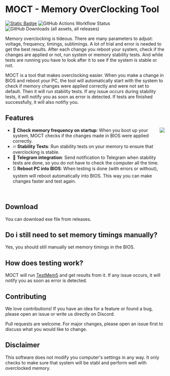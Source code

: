 # MOCT - Memory OverClocking Tool

[![Static Badge](https://img.shields.io/badge/%20Discord-grey?logo=discord)](https://discord.gg/SU9db8WgUp)
![GitHub Actions Workflow Status](https://img.shields.io/github/actions/workflow/status/memoryoctool/MOCT/build.yml)
![GitHub Downloads (all assets, all releases)](https://img.shields.io/github/downloads/memoryoctool/MOCT/total)

Memory overclocking is tideous. There are many parameters to adjust: voltage, frequency, timings, subtimings. A lot of trial and error is needed to get the best results. After each change you reboot your system, check if the changes are applied or not, run system or memory stability tests. And while tests are running you have to look after it to see if the system is stable or not.

MOCT is a tool that makes overclocking easier. When you make a change in BIOS and reboot your PC, the tool will automatically start with the system to check if memory changes were applied correctly and were not set to default. Then it will run stability tests. If any issue occurs during stability tests, it will notify you as soon as error is detected. If tests are finished successfully, it will also notifiy you.

## Features

<img src="https://github.com/user-attachments/assets/3507cfa6-24f4-43e3-8ba2-7fd5165216fe" align="right">

* 🔧 **Check memory frequency on startup**: When you boot up your system, MOCT checks if the changes made in BIOS were applied correctly. 
* 🔥 **Stability Tests**: Run stability tests on your memory to ensure that overclocking is stable.
* 💬 **Telegram integration**: Send notification to Telegram when stability tests are done, so you do not have to check the computer all the time.
* 🔃 **Reboot PC into BIOS**: When testing is done (with errors or without), system will reboot automatically into BIOS. This way you can make changes faster and test again.

<br clear="both">

## Download

You can download exe file from releases.

## Do i still need to set memory timings manually?

Yes, you should still manually set memory timings in the BIOS.

## How does testing work?

MOCT will run [TestMem5](https://github.com/CoolCmd/TestMem5) and get results from it. If any issue occurs, it will notify you as soon as error is detected.

## Contributing

We love contributions! If you have an idea for a feature or found a bug, please open an issue or write us directly on Discord.

Pull requests are welcome. For major changes, please open an issue first to discuss what you would like to change.

## Disclaimer

This software does not modify you computer's settings in any way. It only checks to make sure that system will be stabl and perform well with overclocked memory.
